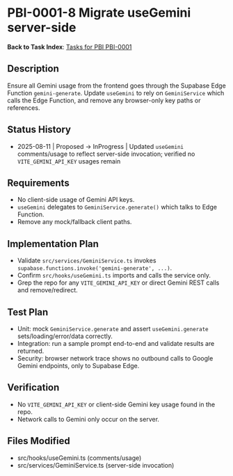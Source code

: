 # PBI-0001-8 Migrate useGemini server-side

**Back to Task Index**: [Tasks for PBI PBI-0001](./tasks.md)

## Description
Ensure all Gemini usage from the frontend goes through the Supabase Edge Function `gemini-generate`. Update `useGemini` to rely on `GeminiService` which calls the Edge Function, and remove any browser-only key paths or references.

## Status History
- 2025-08-11 | Proposed -> InProgress | Updated `useGemini` comments/usage to reflect server-side invocation; verified no `VITE_GEMINI_API_KEY` usages remain

## Requirements
- No client-side usage of Gemini API keys.
- `useGemini` delegates to `GeminiService.generate()` which talks to Edge Function.
- Remove any mock/fallback client paths.

## Implementation Plan
- Validate `src/services/GeminiService.ts` invokes `supabase.functions.invoke('gemini-generate', ...)`.
- Confirm `src/hooks/useGemini.ts` imports and calls the service only.
- Grep the repo for any `VITE_GEMINI_API_KEY` or direct Gemini REST calls and remove/redirect.

## Test Plan
- Unit: mock `GeminiService.generate` and assert `useGemini.generate` sets/loading/error/data correctly.
- Integration: run a sample prompt end-to-end and validate results are returned.
- Security: browser network trace shows no outbound calls to Google Gemini endpoints, only to Supabase Edge.

## Verification
- No `VITE_GEMINI_API_KEY` or client-side Gemini key usage found in the repo.
- Network calls to Gemini only occur on the server.

## Files Modified
- src/hooks/useGemini.ts (comments/usage)
- src/services/GeminiService.ts (server-side invocation)
